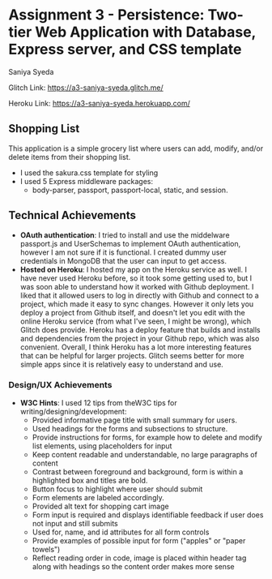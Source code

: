 Assignment 3 - Persistence: Two-tier Web Application with Database, Express server, and CSS template 
===
Saniya Syeda

Glitch Link: <https://a3-saniya-syeda.glitch.me/>

Heroku Link: <https://a3-saniya-syeda.herokuapp.com/>

## Shopping List
This application is a simple grocery list where users can add, modify, and/or delete items from their shopping list.
- I used the sakura.css template for styling
- I used 5 Express middleware packages:
  - body-parser, passport, passport-local, static, and session. 

## Technical Achievements
- **OAuth authentication**: I tried to install and use the middelware passport.js and UserSchemas to implement OAuth authentication, however I am not sure if it is functional. I created dummy user credentials in MongoDB that the user can input to get access.
- **Hosted on Heroku**: I hosted my app on the Heroku service as well. I have never used Heroku before, so it took some getting used to, but I was soon able to understand how it worked with Github deployment. I liked that it allowed users to log in directly with Github and connect to a project, which made it easy to sync changes. However it only lets you deploy a project from Github itself, and doesn't let you edit with the online Heroku service (from what I've seen, I might be wrong), which Glitch does provide. Heroku has a deploy feature that builds and installs and dependencies from the project in your Github repo, which was also convenient. Overall, I think Heroku has a lot more interesting features that can be helpful for larger projects. Glitch seems better for more simple apps since it is relatively easy to understand and use.
### Design/UX Achievements
- **W3C Hints**: I used 12 tips from theW3C tips for writing/designing/development:
  - Provided informative page title with small summary for users.
  - Used headings for the forms and subsections to structure.
  - Provide instructions for forms, for example how to delete and modify list elements, using placeholders for input
  - Keep content readable and understandable, no large paragraphs of content
  - Contrast between foreground and background, form is within a highlighted box and titles are bold.
  - Button focus to highlight where user should submit
  - Form elements are labeled accordingly.
  - Provided alt text for shopping cart image
  - Form input is required and displays identifiable feedback if user does not input and still submits
  - Used for, name, and id attributes for all form controls
  - Provide examples of possible input for form ("apples" or "paper towels")
  - Reflect reading order in code, image is placed within header tag along with headings so the content order makes more sense